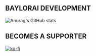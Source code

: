 ## BAYLORAI DEVELOPMENT                            
![Anurag's GitHub stats](https://github-readme-stats.vercel.app/api?username=BayloraiEX&show_icons=true&theme=cobalt)


## BECOMES A SUPPORTER
[![ko-fi](https://ko-fi.com/img/githubbutton_sm.svg)](https://ko-fi.com/W7W41061MU)

